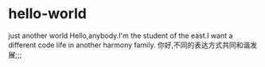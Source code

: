 # hello-world
just another world
Hello,anybody.I'm the student of the east.I want a different code life in another harmony family.
 你好,不同的表达方式共同和谐发展;;;
